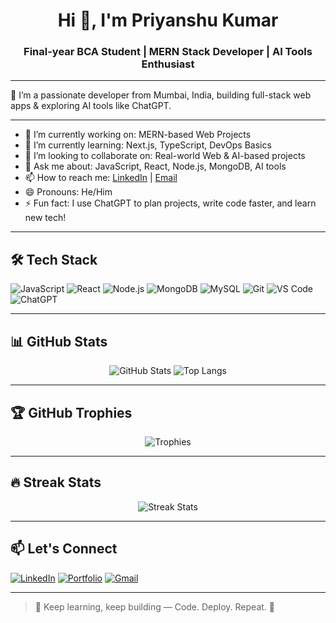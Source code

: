 <h1 align="center">Hi 👋, I'm Priyanshu Kumar</h1>
<h3 align="center">Final-year BCA Student | MERN Stack Developer | AI Tools Enthusiast</h3>

---

🌟 I’m a passionate developer from Mumbai, India, building full-stack web apps & exploring AI tools like ChatGPT.

---

- 🔭 I’m currently working on: MERN-based Web Projects  
- 🌱 I’m currently learning: Next.js, TypeScript, DevOps Basics  
- 👯 I’m looking to collaborate on: Real-world Web & AI-based projects  
- 💬 Ask me about: JavaScript, React, Node.js, MongoDB, AI tools  
- 📫 How to reach me: [LinkedIn](https://www.linkedin.com/in/priyanshu-kumar-287a59345/) | [Email](mailto:priyanshujaiswara@email.com)  
- 😄 Pronouns: He/Him  
- ⚡ Fun fact: I use ChatGPT to plan projects, write code faster, and learn new tech!

---

## 🛠️ Tech Stack

![JavaScript](https://img.shields.io/badge/JavaScript-black?style=for-the-badge&logo=javascript&logoColor=F7DF1E)
![React](https://img.shields.io/badge/React-20232A?style=for-the-badge&logo=react&logoColor=61DAFB)
![Node.js](https://img.shields.io/badge/Node.js-2C8EBB?style=for-the-badge&logo=node.js&logoColor=white)
![MongoDB](https://img.shields.io/badge/MongoDB-116149?style=for-the-badge&logo=mongodb&logoColor=white)
![MySQL](https://img.shields.io/badge/MySQL-00758F?style=for-the-badge&logo=mysql&logoColor=white)
![Git](https://img.shields.io/badge/Git-F05033?style=for-the-badge&logo=git&logoColor=white)
![VS Code](https://img.shields.io/badge/VSCode-007ACC?style=for-the-badge&logo=visual-studio-code&logoColor=white)
![ChatGPT](https://img.shields.io/badge/ChatGPT-2A2A2A?style=for-the-badge&logo=openai&logoColor=00a67e)


---

## 📊 GitHub Stats

<p align="center">
  <img src="https://github-readme-stats.vercel.app/api?username=Priyanshu-Kummar-Developer&show_icons=true&theme=tokyonight" alt="GitHub Stats" />
  <img src="https://github-readme-stats.vercel.app/api/top-langs/?username=Priyanshu-Kummar-Developer&layout=compact&theme=tokyonight" alt="Top Langs" />
</p>

---

## 🏆 GitHub Trophies

<p align="center">
  <img src="https://github-profile-trophy.vercel.app/?username=Priyanshu-Kummar-Developer&theme=radical&no-bg=true&no-frame=true" alt="Trophies" />
</p>

---

## 🔥 Streak Stats

<p align="center">
  <img src="https://github-readme-streak-stats.herokuapp.com/?user=Priyanshu-Kummar-Developer&theme=tokyonight" alt="Streak Stats" />
</p>

---

## 📫 Let's Connect

[![LinkedIn](https://img.shields.io/badge/LinkedIn-blue?style=for-the-badge&logo=linkedin&logoColor=white)](https://www.linkedin.com/in/priyanshu-kumar-287a59345/)
[![Portfolio](https://img.shields.io/badge/Portfolio-222?style=for-the-badge&logo=Google-Chrome&logoColor=white)](https://your-portfolio.com)
[![Gmail](https://img.shields.io/badge/Gmail-D14836?style=for-the-badge&logo=gmail&logoColor=white)](mailto:priyanshujaiswara@email.com)

---

> 🔁 Keep learning, keep building — Code. Deploy. Repeat. 🚀
